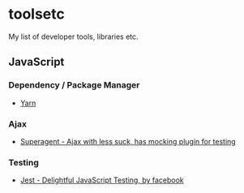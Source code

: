 # toolsetc
My list of developer tools, libraries etc.

## JavaScript

### Dependency / Package Manager

* [Yarn](https://yarnpkg.com/en/)

### Ajax

* [Superagent - Ajax with less suck, has mocking plugin for testing](https://github.com/visionmedia/superagent)

### Testing

* [Jest - Delightful JavaScript Testing, by facebook](https://facebook.github.io/jest/)

